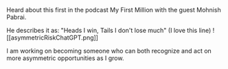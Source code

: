 Heard about this first in the podcast My First Million with the guest Mohnish Pabrai.

He describes it as: "Heads I win, Tails I don't lose much" (I love this line)
![[asymmetricRiskChatGPT.png]]

I am working on becoming someone who can both recognize and act on more asymmetric opportunities as I grow.
